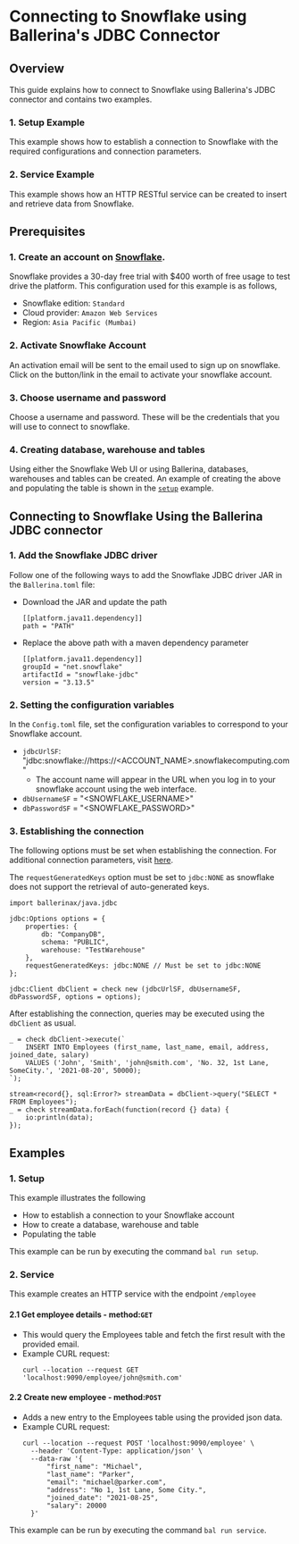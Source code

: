 # Connecting to Snowflake using Ballerina's JDBC Connector

## Overview
This guide explains how to connect to Snowflake using Ballerina's JDBC connector and contains two examples.

### 1. Setup Example
This example shows how to establish a connection to Snowflake with the required configurations and connection parameters.

### 2. Service Example
This example shows how an HTTP RESTful service can be created to insert and retrieve data from Snowflake.

## Prerequisites

### 1. Create an account on [Snowflake](https://signup.snowflake.com/).
Snowflake provides a 30-day free trial with $400 worth of free usage to test drive the platform. 
This configuration used for this example is as follows,
* Snowflake edition: `Standard`
* Cloud provider: `Amazon Web Services`
* Region: `Asia Pacific (Mumbai)`

### 2. Activate Snowflake Account
An activation email will be sent to the email used to sign up on snowflake. 
Click on the button/link in the email to activate your snowflake account.

### 3. Choose username and password
Choose a username and password. 
These will be the credentials that you will use to connect to snowflake. 

### 4. Creating database, warehouse and tables
Using either the Snowflake Web UI or using Ballerina, databases, warehouses and tables can be created.
An example of creating the above and populating the table is shown in the [`setup`](./setup) example.

## Connecting to Snowflake Using the Ballerina JDBC connector

### 1. Add the Snowflake JDBC driver
Follow one of the following ways to add the Snowflake JDBC driver JAR in the `Ballerina.toml` file:
* Download the JAR and update the path
    ```
    [[platform.java11.dependency]]
    path = "PATH"
    ```

* Replace the above path with a maven dependency parameter
    ```
    [[platform.java11.dependency]]
    groupId = "net.snowflake"
    artifactId = "snowflake-jdbc"
    version = "3.13.5"
    ```

### 2. Setting the configuration variables
In the `Config.toml` file, set the configuration variables to correspond to your Snowflake account.
* `jdbcUrlSF`: "jdbc\:snowflake\://https://\<ACCOUNT_NAME>.snowflakecomputing.com"
  * The account name will appear in the URL when you log in to your snowflake account using the web interface. 
* `dbUsernameSF` = "\<SNOWFLAKE_USERNAME\>"
* `dbPasswordSF` = "\<SNOWFLAKE_PASSWORD\>"

### 3. Establishing the connection
The following options must be set when establishing the connection.
For additional connection parameters, visit [here](https://docs.snowflake.com/en/user-guide/jdbc-parameters.html).

The `requestGeneratedKeys` option must be set to `jdbc:NONE` as snowflake does not support the retrieval of auto-generated keys.
```
import ballerinax/java.jdbc

jdbc:Options options = {
    properties: {
        db: "CompanyDB",
        schema: "PUBLIC",
        warehouse: "TestWarehouse"
    },
    requestGeneratedKeys: jdbc:NONE // Must be set to jdbc:NONE
};

jdbc:Client dbClient = check new (jdbcUrlSF, dbUsernameSF, dbPasswordSF, options = options);
```

After establishing the connection, queries may be executed using the `dbClient` as usual.
```
_ = check dbClient->execute(`
    INSERT INTO Employees (first_name, last_name, email, address, joined_date, salary)
    VALUES ('John', 'Smith', 'john@smith.com', 'No. 32, 1st Lane, SomeCity.', '2021-08-20', 50000);
`);

stream<record{}, sql:Error?> streamData = dbClient->query("SELECT * FROM Employees");
_ = check streamData.forEach(function(record {} data) {
    io:println(data);
});
```

## Examples

### 1. Setup
This example illustrates the following
* How to establish a connection to your Snowflake account
* How to create a database, warehouse and table
* Populating the table

This example can be run by executing the command `bal run setup`.

### 2. Service
This example creates an HTTP service with the endpoint `/employee`
#### 2.1 Get employee details - method:`GET`
* This would query the Employees table and fetch the first result with the provided email.
* Example CURL request:
  ```shell
  curl --location --request GET 'localhost:9090/employee/john@smith.com'
  ```
  

#### 2.2 Create new employee - method:`POST`
* Adds a new entry to the Employees table using the provided json data.
* Example CURL request:
  ```shell
  curl --location --request POST 'localhost:9090/employee' \
    --header 'Content-Type: application/json' \
    --data-raw '{
        "first_name": "Michael",
        "last_name": "Parker",
        "email": "michael@parker.com",
        "address": "No 1, 1st Lane, Some City.",
        "joined_date": "2021-08-25",
        "salary": 20000
    }'  
  ```
This example can be run by executing the command `bal run service`.